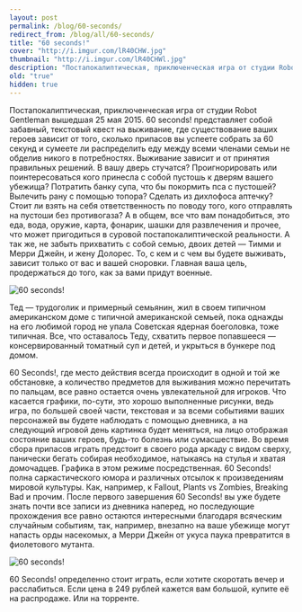 ```yaml
---
layout: post
permalink: /blog/60-seconds/
redirect_from: /blog/all/60-seconds/
title: "60 seconds!"
cover: "http://i.imgur.com/lR40CHW.jpg"
thumbnail: "http://i.imgur.com/lR40CHWl.jpg"
description: "Постапокалиптическая, приключенческая игра от студии Robot Gentleman вышедшая 25 мая 2015. 60 seconds! представляет собой забавный, текстовый квест на выживание, где существование ваших героев зависит от того, сколько припасов вы успеете собрать за 60 секунд и сумеете ли распределить еду между всеми членами семьи не обделив никого в потребностях. Выживание зависит и от принятия правильных решений."
old: "true"
hidden: true
---
```


Постапокалиптическая, приключенческая игра от студии Robot Gentleman вышедшая 25 мая 2015. 60 seconds! представляет собой забавный, текстовый квест на выживание, где существование ваших героев зависит от того, сколько припасов вы успеете собрать за 60 секунд и сумеете ли распределить еду между всеми членами семьи не обделив никого в потребностях. Выживание зависит и от принятия правильных решений. В вашу дверь стучатся? Проигнорировать или поинтересоваться кого принесла с собой пустошь к дверям вашего убежища? Потратить банку супа, что бы покормить пса с пустошей? Вылечить рану с помощью топора? Сделать из дихлофоса аптечку? Стоит ли взять на себя ответственность по поводу того, кого отправлять на пустоши без противогаза? А в общем, все что вам понадобиться, это еда, вода, оружие, карта, фонарик, шашки для развлечения и прочее, что может пригодиться в суровой постапокалиптической реальности. А так же, не забыть прихватить с собой семью, двоих детей — Тимми и Мерри Джейн, и жену Долорес. То, с кем и с чем вы будете выживать, зависит только от вас и вашей сноровки. Главная ваша цель, продержаться до того, как за вами придут военные.

![60 seconds!](http://i.imgur.com/Lw8rnIY.jpg)
<p caption>Тед — трудоголик и примерный семьянин, жил в своем типичном американском доме с типичной американской семьей, пока однажды на его любимой город не упала Советская ядерная боеголовка, тоже типичная. Все, что оставалось Теду, схватить первое попавшееся — консервированный томатный суп и детей, и укрыться в бункере под домом.</p>

60 Seconds!, где место действия всегда происходит в одной и той же обстановке, а количество предметов для выживания можно перечитать по пальцам, все равно остается очень увлекательной для игроков. Что касается графики, по-сути, это хорошо выполненные рисунки, ведь игра, по большей своей части, текстовая и за всеми событиями ваших персонажей вы будете наблюдать с помощью дневника, а на следующий игровой день картинка будет меняться, на лицо отображая состояние ваших героев, будь-то болезнь или сумасшествие. Во время сбора припасов играть предстоит в своего рода аркаду с видом сверху, панически бегать собирая необходимое, натыкаясь на стулья и хватая домочадцев. Графика в этом режиме посредственная. 60 Seconds! полна саркастического юмора и различных отсылок к произведениям мировой культуры. Как, например, к Fallout, Plants vs Zombies, Breaking Bad и прочим. После первого завершения 60 Seconds! вы уже будете знать почти все записи из дневника наперед, но последующие прохождения все равно остаются интересными благодаря всяческим случайным событиям, так, например, внезапно на ваше убежище могут напасть орды насекомых, а Мерри Джейн от укуса паука превратится в фиолетового мутанта.

![60 seconds!](http://i.imgur.com/g415FuL.png)

60 Seconds! определенно стоит играть, если хотите скоротать вечер и расслабиться. Если цена в 249 рублей кажется вам большой, купите её на распродаже. Или на торренте.